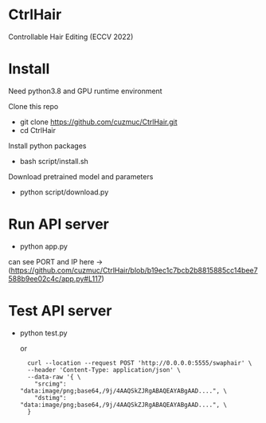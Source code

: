 # CtrlHair
Controllable Hair Editing (ECCV 2022)

# Install
Need python3.8 and GPU runtime environment

Clone this repo 

- git clone https://github.com/cuzmuc/CtrlHair.git
- cd CtrlHair

Install python packages

- bash script/install.sh

Download pretrained model and parameters

- python script/download.py

# Run API server

- python app.py

can see PORT and IP here -> (https://github.com/cuzmuc/CtrlHair/blob/b19ec1c7bcb2b8815885cc14bee7588b9ee02c4c/app.py#L117)

# Test API server

- python test.py

  or

  ```
    curl --location --request POST 'http://0.0.0.0:5555/swaphair' \
    --header 'Content-Type: application/json' \
    --data-raw '{ \
      "srcimg": "data:image/png;base64,/9j/4AAQSkZJRgABAQEAYABgAAD....", \
      "dstimg": "data:image/png;base64,/9j/4AAQSkZJRgABAQEAYABgAAD....", \
    }
  ```
  
